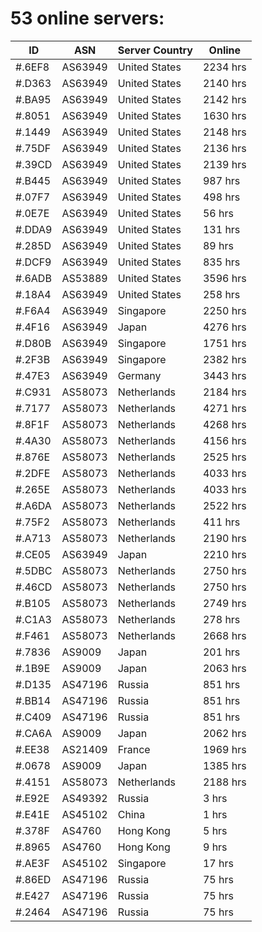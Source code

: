 # 53 online servers:

| ID | ASN | Server Country | Online |
| ------ | ------ | ------ | ------ |
| #.6EF8 | AS63949 | United States | 2234 hrs |
| #.D363 | AS63949 | United States | 2140 hrs |
| #.BA95 | AS63949 | United States | 2142 hrs |
| #.8051 | AS63949 | United States | 1630 hrs |
| #.1449 | AS63949 | United States | 2148 hrs |
| #.75DF | AS63949 | United States | 2136 hrs |
| #.39CD | AS63949 | United States | 2139 hrs |
| #.B445 | AS63949 | United States | 987 hrs |
| #.07F7 | AS63949 | United States | 498 hrs |
| #.0E7E | AS63949 | United States | 56 hrs |
| #.DDA9 | AS63949 | United States | 131 hrs |
| #.285D | AS63949 | United States | 89 hrs |
| #.DCF9 | AS63949 | United States | 835 hrs |
| #.6ADB | AS53889 | United States | 3596 hrs |
| #.18A4 | AS63949 | United States | 258 hrs |
| #.F6A4 | AS63949 | Singapore | 2250 hrs |
| #.4F16 | AS63949 | Japan | 4276 hrs |
| #.D80B | AS63949 | Singapore | 1751 hrs |
| #.2F3B | AS63949 | Singapore | 2382 hrs |
| #.47E3 | AS63949 | Germany | 3443 hrs |
| #.C931 | AS58073 | Netherlands | 2184 hrs |
| #.7177 | AS58073 | Netherlands | 4271 hrs |
| #.8F1F | AS58073 | Netherlands | 4268 hrs |
| #.4A30 | AS58073 | Netherlands | 4156 hrs |
| #.876E | AS58073 | Netherlands | 2525 hrs |
| #.2DFE | AS58073 | Netherlands | 4033 hrs |
| #.265E | AS58073 | Netherlands | 4033 hrs |
| #.A6DA | AS58073 | Netherlands | 2522 hrs |
| #.75F2 | AS58073 | Netherlands | 411 hrs |
| #.A713 | AS58073 | Netherlands | 2190 hrs |
| #.CE05 | AS63949 | Japan | 2210 hrs |
| #.5DBC | AS58073 | Netherlands | 2750 hrs |
| #.46CD | AS58073 | Netherlands | 2750 hrs |
| #.B105 | AS58073 | Netherlands | 2749 hrs |
| #.C1A3 | AS58073 | Netherlands | 278 hrs |
| #.F461 | AS58073 | Netherlands | 2668 hrs |
| #.7836 | AS9009 | Japan | 201 hrs |
| #.1B9E | AS9009 | Japan | 2063 hrs |
| #.D135 | AS47196 | Russia | 851 hrs |
| #.BB14 | AS47196 | Russia | 851 hrs |
| #.C409 | AS47196 | Russia | 851 hrs |
| #.CA6A | AS9009 | Japan | 2062 hrs |
| #.EE38 | AS21409 | France | 1969 hrs |
| #.0678 | AS9009 | Japan | 1385 hrs |
| #.4151 | AS58073 | Netherlands | 2188 hrs |
| #.E92E | AS49392 | Russia | 3 hrs |
| #.E41E | AS45102 | China | 1 hrs |
| #.378F | AS4760 | Hong Kong | 5 hrs |
| #.8965 | AS4760 | Hong Kong | 9 hrs |
| #.AE3F | AS45102 | Singapore | 17 hrs |
| #.86ED | AS47196 | Russia | 75 hrs |
| #.E427 | AS47196 | Russia | 75 hrs |
| #.2464 | AS47196 | Russia | 75 hrs |

